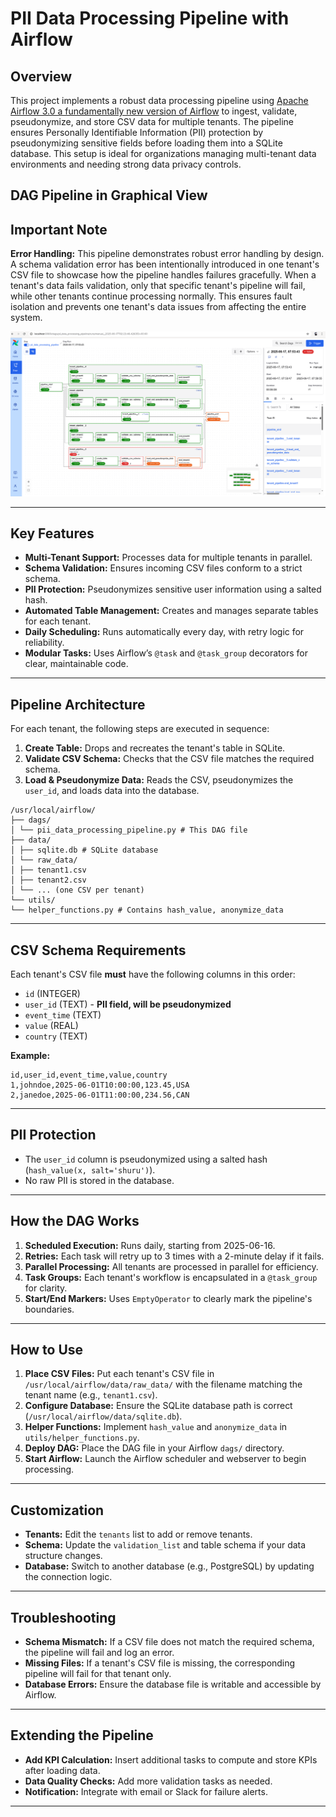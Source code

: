 # PII Data Processing Pipeline with Airflow

## Overview

This project implements a robust data processing pipeline using [Apache Airflow 3.0 a fundamentally new version of Airflow](https://airflow.apache.org/) to ingest, validate, pseudonymize, and store CSV data for multiple tenants. The pipeline ensures Personally Identifiable Information (PII) protection by pseudonymizing sensitive fields before loading them into a SQLite database. This setup is ideal for organizations managing multi-tenant data environments and needing strong data privacy controls.

## DAG Pipeline in Graphical View

## Important Note

**Error Handling:** This pipeline demonstrates robust error handling by design. A schema validation error has been intentionally introduced in one tenant's CSV file to showcase how the pipeline handles failures gracefully. When a tenant's data fails validation, only that specific tenant's pipeline will fail, while other tenants continue processing normally. This ensures fault isolation and prevents one tenant's data issues from affecting the entire system.


![DAG Pipeline](images/pii_data_processing_pipeline.png)

---

## Key Features

- **Multi-Tenant Support:** Processes data for multiple tenants in parallel.
- **Schema Validation:** Ensures incoming CSV files conform to a strict schema.
- **PII Protection:** Pseudonymizes sensitive user information using a salted hash.
- **Automated Table Management:** Creates and manages separate tables for each tenant.
- **Daily Scheduling:** Runs automatically every day, with retry logic for reliability.
- **Modular Tasks:** Uses Airflow’s `@task` and `@task_group` decorators for clear, maintainable code.

---

## Pipeline Architecture

For each tenant, the following steps are executed in sequence:

1. **Create Table:** Drops and recreates the tenant's table in SQLite.
2. **Validate CSV Schema:** Checks that the CSV file matches the required schema.
3. **Load & Pseudonymize Data:** Reads the CSV, pseudonymizes the `user_id`, and loads data into the database.

```
/usr/local/airflow/
├── dags/
│ └── pii_data_processing_pipeline.py # This DAG file
├── data/
│ ├── sqlite.db # SQLite database
│ └── raw_data/
│ ├── tenant1.csv
│ ├── tenant2.csv
│ └── ... (one CSV per tenant)
└── utils/
└── helper_functions.py # Contains hash_value, anonymize_data
```

---

## CSV Schema Requirements

Each tenant's CSV file **must** have the following columns in this order:

- `id` (INTEGER)
- `user_id` (TEXT) - **PII field, will be pseudonymized**
- `event_time` (TEXT)
- `value` (REAL)
- `country` (TEXT)

**Example:**

```csv
id,user_id,event_time,value,country
1,johndoe,2025-06-01T10:00:00,123.45,USA
2,janedoe,2025-06-01T11:00:00,234.56,CAN
```

---

## PII Protection

- The `user_id` column is pseudonymized using a salted hash (`hash_value(x, salt='shuru')`).
- No raw PII is stored in the database.

---

## How the DAG Works

1. **Scheduled Execution:** Runs daily, starting from 2025-06-16.
2. **Retries:** Each task will retry up to 3 times with a 2-minute delay if it fails.
3. **Parallel Processing:** All tenants are processed in parallel for efficiency.
4. **Task Groups:** Each tenant's workflow is encapsulated in a `@task_group` for clarity.
5. **Start/End Markers:** Uses `EmptyOperator` to clearly mark the pipeline's boundaries.

---

## How to Use

1. **Place CSV Files:** Put each tenant's CSV file in `/usr/local/airflow/data/raw_data/` with the filename matching the tenant name (e.g., `tenant1.csv`).
2. **Configure Database:** Ensure the SQLite database path is correct (`/usr/local/airflow/data/sqlite.db`).
3. **Helper Functions:** Implement `hash_value` and `anonymize_data` in `utils/helper_functions.py`.
4. **Deploy DAG:** Place the DAG file in your Airflow `dags/` directory.
5. **Start Airflow:** Launch the Airflow scheduler and webserver to begin processing.

---

## Customization

- **Tenants:** Edit the `tenants` list to add or remove tenants.
- **Schema:** Update the `validation_list` and table schema if your data structure changes.
- **Database:** Switch to another database (e.g., PostgreSQL) by updating the connection logic.

---

## Troubleshooting

- **Schema Mismatch:** If a CSV file does not match the required schema, the pipeline will fail and log an error.
- **Missing Files:** If a tenant's CSV file is missing, the corresponding pipeline will fail for that tenant only.
- **Database Errors:** Ensure the database file is writable and accessible by Airflow.

---

## Extending the Pipeline

- **Add KPI Calculation:** Insert additional tasks to compute and store KPIs after loading data.
- **Data Quality Checks:** Add more validation tasks as needed.
- **Notification:** Integrate with email or Slack for failure alerts.

---


